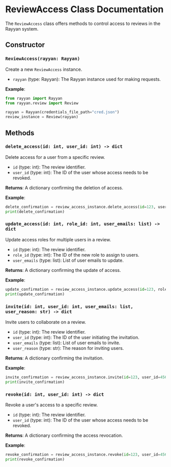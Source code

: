 # ReviewAccess Class Documentation

The `ReviewAccess` class offers methods to control access to reviews in the Rayyan system.

## Constructor

### `ReviewAccess(rayyan: Rayyan)`

Create a new `ReviewAccess` instance.

- `rayyan` (type: Rayyan): The Rayyan instance used for making requests.

**Example**:

```python
from rayyan import Rayyan
from rayyan.review import Review

rayyan = Rayyan(credentials_file_path="cred.json")
review_instance = Review(rayyan)
```

## Methods

### `delete_access(id: int, user_id: int) -> dict`

Delete access for a user from a specific review.

- `id` (type: int): The review identifier.
- `user_id` (type: int): The ID of the user whose access needs to be revoked.

**Returns**: A dictionary confirming the deletion of access.

**Example**:

```python
delete_confirmation = review_access_instance.delete_access(id=123, user_id=456)
print(delete_confirmation)
```

### `update_access(id: int, role_id: int, user_emails: list) -> dict`

Update access roles for multiple users in a review.

- `id` (type: int): The review identifier.
- `role_id` (type: int): The ID of the new role to assign to users.
- `user_emails` (type: list): List of user emails to update.

**Returns**: A dictionary confirming the update of access.

**Example**:

```python
update_confirmation = review_access_instance.update_access(id=123, role_id=789, user_emails=["user1@example.com", "user2@example.com"])
print(update_confirmation)
```

### `invite(id: int, user_id: int, user_emails: list, user_reason: str) -> dict`

Invite users to collaborate on a review.

- `id` (type: int): The review identifier.
- `user_id` (type: int): The ID of the user initiating the invitation.
- `user_emails` (type: list): List of user emails to invite.
- `user_reason` (type: str): The reason for inviting users.

**Returns**: A dictionary confirming the invitation.

**Example**:

```python
invite_confirmation = review_access_instance.invite(id=123, user_id=456, user_emails=["user3@example.com"], user_reason="Collaboration on data analysis.")
print(invite_confirmation)
```

### `revoke(id: int, user_id: int) -> dict`

Revoke a user's access to a specific review.

- `id` (type: int): The review identifier.
- `user_id` (type: int): The ID of the user whose access needs to be revoked.

**Returns**: A dictionary confirming the access revocation.

**Example**:

```python
revoke_confirmation = review_access_instance.revoke(id=123, user_id=456)
print(revoke_confirmation)
```
